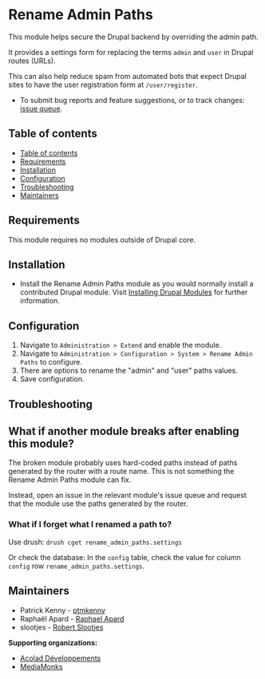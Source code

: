# Rename Admin Paths <!-- omit in toc -->

This module helps secure the Drupal backend by overriding the admin path.

It provides a settings form for replacing the terms `admin` and `user` in
Drupal routes (URLs).

This can also help reduce spam from automated bots that expect Drupal sites
to have the user registration form at `/user/register`.

- To submit bug reports and feature suggestions, or to track changes:
  [issue queue](https://www.drupal.org/project/issues/rename_admin_paths).


## Table of contents

- [Table of contents](#table-of-contents)
- [Requirements](#requirements)
- [Installation](#installation)
- [Configuration](#configuration)
- [Troubleshooting](#troubleshooting)
- [Maintainers](#maintainers)


## Requirements

This module requires no modules outside of Drupal core.


## Installation

- Install the Rename Admin Paths module as you would normally install a
  contributed Drupal module. Visit
  [Installing Drupal Modules](https://www.drupal.org/docs/extending-drupal/installing-modules)
  for further information.


## Configuration

1. Navigate to `Administration > Extend` and enable the module.
2. Navigate to `Administration > Configuration > System > Rename Admin Paths`
   to configure.
3. There are options to rename the "admin" and "user" paths values.
4. Save configuration.


## Troubleshooting

## What if another module breaks after enabling this module?

The broken module probably uses hard-coded paths instead of paths generated
by the router with a route name. This is not something the Rename Admin
Paths module can fix.

Instead, open an issue in the relevant module's issue queue and request
that the module use the paths generated by the router.

### What if I forget what I renamed a path to?

Use drush: `drush cget rename_admin_paths.settings`

Or check the database: In the `config` table, check the value for column
`config` row `rename_admin_paths.settings`.


## Maintainers

- Patrick Kenny - [ptmkenny](https://www.drupal.org/u/ptmkenny)
- Raphaël Apard - [Raphael Apard](https://www.drupal.org/u/raphael-apard)
- slootjes - [Robert Slootjes](https://www.drupal.org/u/slootjes)

**Supporting organizations:**

- [Acolad Développements](https://www.drupal.org/acolad-d%C3%A9veloppements)
- [MediaMonks](https://www.drupal.org/mediamonks)
